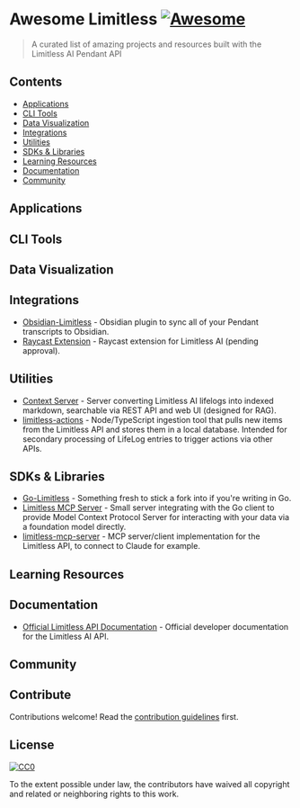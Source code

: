 # Awesome Limitless [![Awesome](https://awesome.re/badge.svg)](https://awesome.re)

> A curated list of amazing projects and resources built with the Limitless AI Pendant API

## Contents

- [Applications](#applications)
- [CLI Tools](#cli-tools)
- [Data Visualization](#data-visualization)
- [Integrations](#integrations)
- [Utilities](#utilities)
- [SDKs & Libraries](#sdks--libraries)
- [Learning Resources](#learning-resources)
- [Documentation](#documentation)
- [Community](#community)

## Applications

## CLI Tools

## Data Visualization

## Integrations

- [Obsidian-Limitless](https://github.com/skryl/obsidian-limitless) - Obsidian plugin to sync all of your Pendant transcripts to Obsidian.
- [Raycast Extension](https://github.com/raycast/extensions/pull/17939) - Raycast extension for Limitless AI (pending approval).

## Utilities

- [Context Server](https://github.com/Maclean-D/context-server) - Server converting Limitless AI lifelogs into indexed markdown, searchable via REST API and web UI (designed for RAG).
- [limitless-actions](https://github.com/pricebaldwin/limitless-actions) - Node/TypeScript ingestion tool that pulls new items from the Limitless API and stores them in a local database. Intended for secondary processing of LifeLog entries to trigger actions via other APIs.

## SDKs & Libraries

- [Go-Limitless](https://github.com/kmesiab/go-limitless) - Something fresh to stick a fork into if you're writing in Go.
- [Limitless MCP Server](https://gist.github.com/kmesiab/b6614b3a10fe4118e5a3d015127fed6f) - Small server integrating with the Go client to provide Model Context Protocol Server for interacting with your data via a foundation model directly.
- [limitless-mcp-server](https://github.com/manueltarouca/limitless-mcp-server) - MCP server/client implementation for the Limitless API, to connect to Claude for example.

## Learning Resources

## Documentation

- [Official Limitless API Documentation](https://www.limitless.ai/developers) - Official developer documentation for the Limitless AI API.

## Community

## Contribute

Contributions welcome! Read the [contribution guidelines](contributing.md) first.

## License

[![CC0](https://mirrors.creativecommons.org/presskit/buttons/88x31/svg/cc-zero.svg)](https://creativecommons.org/publicdomain/zero/1.0)

To the extent possible under law, the contributors have waived all copyright and related or neighboring rights to this work. 

